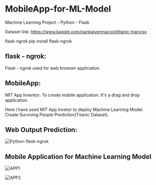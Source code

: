 # MobileApp-for-ML-Model
Machine Learning Project - Python - Flask

Dataset link: https://www.kaggle.com/pankajvermacool/titanic-traincsv

flask-ngrok
pip install flask-ngrok

## flask - ngrok:
Flask - ngrok used for web browser application.

## MobileApp:
MIT App Inventor: To create mobile application. It's a drag and drop application.

Here I have used MIT App Invetor to deploy Machine Learning Model. Create Surviving People Prediction(Titanic Dataset).

## Web Output Prediction:
![Python-flask-ngrok](https://user-images.githubusercontent.com/62986688/115215083-c4efb000-a120-11eb-91ea-870f64b8d443.png)

## Mobile Application for Machine Learning Model
![APP1](https://user-images.githubusercontent.com/62986688/115215099-c9b46400-a120-11eb-93ae-97ea6b2ffe37.jpg)

![APP2](https://user-images.githubusercontent.com/62986688/115215111-cde08180-a120-11eb-8b95-3a1171f91ed4.jpg)
